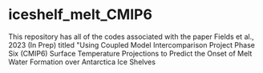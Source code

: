 # iceshelf_melt_CMIP6
This repository has all of the codes associated with the paper Fields et al., 2023 (In Prep) titled "Using Coupled Model Intercomparison Project Phase Six (CMIP6) Surface Temperature Projections to Predict the Onset of Melt Water Formation over Antarctica Ice Shelves
